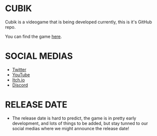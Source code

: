 # CUBIK
Cubik is a videogame that is being developed currently, this is it's GitHub repo.

You can find the game [here](https://rubber-duck-studios.itch.io/cubik).

# SOCIAL MEDIAS

- [Twitter](https://twitter.com/studios_rubber)
- [YouTube](https://www.youtube.com/channel/UC4gAYcj0pSyj4QMLi7pSy7w)
- [Itch.io](https://rubber-duck-studios.itch.io/)
- [Discord](https://discord.gg/RAfQz8yG7u)


# RELEASE DATE

 - The release date is hard to predict, the game is in pretty early development, and lots of things to be added, but stay tunned to our social medias where we might announce the release date!
